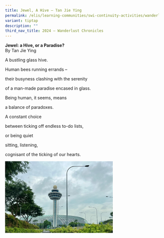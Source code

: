 ```yaml
---
title: Jewel, A Hive – Tan Jie Ying
permalink: /elis/learning-communities/swi-continuity-activities/wanderlust-chronicles/tan-jie-ying/
variant: tiptap
description: ""
third_nav_title: 2024 – Wanderlust Chronicles
---
```

<p><strong>Jewel: a Hive, or a Paradise?<u><br></u></strong>By Tan Jie Ying</p>
<p>A bustling glass hive.</p>
<p>Human bees running errands –</p>
<p>their busyness clashing with the serenity&nbsp;</p>
<p>of a man-made paradise encased in glass.</p>
<p>Being human, it seems, means</p>
<p>a balance of paradoxes.</p>
<p>A constant choice</p>
<p>between ticking off endless to-do lists,</p>
<p>or being quiet</p>
<p>sitting, listening,</p>
<p>cognisant of the ticking of our hearts.</p>
<p></p>
<div class="isomer-image-wrapper">
<img style="width: 70%;" height="auto" width="100%" alt="" src="/images/Jie_Ying_SWI.jpg">
</div>
<p>
<br>
</p>
<p>
<br>
</p>